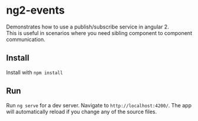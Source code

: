 # ng2-events
Demonstrates how to use a publish/subscribe service in angular 2.  
This is useful in scenarios where you need sibling component to component communication.

## Install
Install with `npm install`  

## Run
Run `ng serve` for a dev server. Navigate to `http://localhost:4200/`. The app will automatically reload if you change any of the source files.
